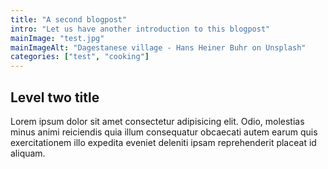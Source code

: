 ```yaml
---
title: "A second blogpost"
intro: "Let us have another introduction to this blogpost"
mainImage: "test.jpg"
mainImageAlt: "Dagestanese village - Hans Heiner Buhr on Unsplash"
categories: ["test", "cooking"]
---
```


## Level two title

Lorem ipsum dolor sit amet consectetur adipisicing elit. Odio, molestias minus animi reiciendis quia illum consequatur obcaecati autem earum quis exercitationem illo expedita eveniet deleniti ipsam reprehenderit placeat id aliquam.
